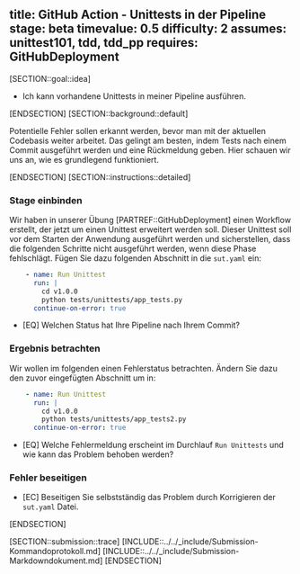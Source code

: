 title: GitHub Action - Unittests in der Pipeline
stage: beta
timevalue: 0.5
difficulty: 2
assumes: unittest101, tdd, tdd_pp
requires: GitHubDeployment
---

[SECTION::goal::idea]

- Ich kann vorhandene Unittests in meiner Pipeline ausführen.

[ENDSECTION]
[SECTION::background::default]

Potentielle Fehler sollen erkannt werden, bevor man mit der aktuellen Codebasis
weiter arbeitet. Das gelingt am besten, indem Tests nach einem Commit ausgeführt
werden und eine Rückmeldung geben. Hier schauen wir uns an, wie es grundlegend
funktioniert.

[ENDSECTION]
[SECTION::instructions::detailed]

### Stage einbinden

Wir haben in unserer Übung [PARTREF::GitHubDeployment] einen Workflow erstellt, der jetzt
um einen Unittest erweitert werden soll. Dieser Unittest soll vor dem Starten der Anwendung
ausgeführt werden und sicherstellen, dass die folgenden Schritte nicht ausgeführt werden,
wenn diese Phase fehlschlägt.
Fügen Sie dazu folgenden Abschnitt in die `sut.yaml` ein:

```yaml
    - name: Run Unittest
      run: |
        cd v1.0.0
        python tests/unittests/app_tests.py
      continue-on-error: true
```

- [EQ] Welchen Status hat Ihre Pipeline nach Ihrem Commit?

### Ergebnis betrachten

Wir wollen im folgenden einen Fehlerstatus betrachten.
Ändern Sie dazu den zuvor eingefügten Abschnitt um in:

```yaml
    - name: Run Unittest
      run: |
        cd v1.0.0
        python tests/unittests/app_tests2.py
      continue-on-error: true
```

- [EQ] Welche Fehlermeldung erscheint im Durchlauf `Run Unittests` und wie kann das Problem behoben werden?

### Fehler beseitigen

- [EC] Beseitigen Sie selbstständig das Problem durch Korrigieren der `sut.yaml` Datei.

[ENDSECTION]

[SECTION::submission::trace]
[INCLUDE::../../_include/Submission-Kommandoprotokoll.md]
[INCLUDE::../../_include/Submission-Markdowndokument.md]
[ENDSECTION]
